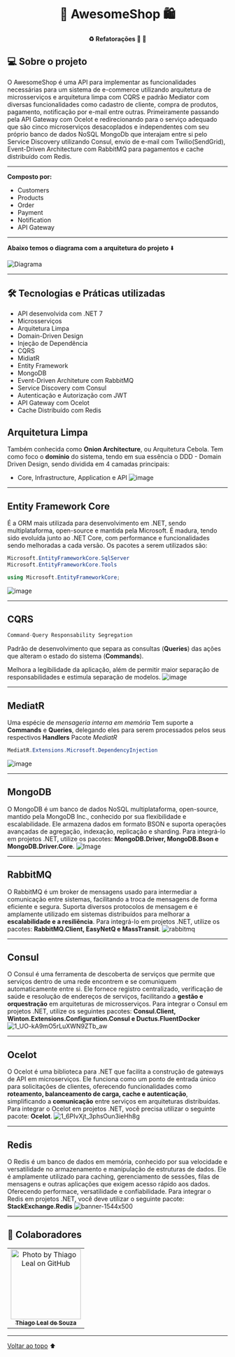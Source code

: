 <h1 align="center">🛒 AwesomeShop 🛍️</h1>

<h4 align="center">
  ♻️ Refatorações 🚀 🚧
</h4>

## 💻 Sobre o projeto
O AwesomeShop é uma API para implementar as funcionalidades necessárias para um sistema de e-commerce utilizando arquitetura de microsserviços e arquitetura limpa com CQRS e padrão Mediator com diversas funcionalidades como cadastro de cliente, compra de produtos, pagamento, notificação por e-mail entre outras. 
Primeiramente passando pela API Gateway com Ocelot e redirecionando para o serviço adequado que são cinco microserviços desacoplados e independentes com seu próprio banco de dados NoSQL MongoDb que interajam entre si pelo Service 
Discovery utilizando Consul, envio de e-mail com Twilio(SendGrid), Event-Driven Architecture com RabbitMQ para pagamentos e cache distribuído com Redis. 

---

 **Composto por:**
 - Customers
 - Products
 - Order
 - Payment
 - Notification
 - API Gateway

---

**Abaixo temos o diagrama com a arquitetura do projeto** ⬇️

![Diagrama](https://user-images.githubusercontent.com/37554746/154096116-173f327d-b5b1-4e4c-a8c0-d796a564d3df.png)

---

## 🛠 Tecnologias e Práticas utilizadas

- API desenvolvida com .NET 7
- Microsserviços
- Arquitetura Limpa
- Domain-Driven Design
- Injeção de Dependência
- CQRS
- MidiatR
- Entity Framework
- MongoDB
- Event-Driven Architeture com RabbitMQ
- Service Discovery com Consul
- Autenticação e Autorização com JWT
- API Gateway com Ocelot
- Cache Distribuído com Redis

## Arquitetura Limpa

Também conhecida como **Onion Architecture**, ou Arquitetura Cebola.
Tem como foco o **domínio** do sistema, tendo em sua essência o DDD - Domain Driven Design, sendo dividida em 4 camadas principais:

- Core, Infrastructure, Application e API
![image](https://user-images.githubusercontent.com/76961685/128607691-bbeeb09f-aeaf-4baa-8019-fcd73942ca5a.png)

---

## Entity Framework Core

É a ORM mais utilizada para desenvolvimento em .NET, sendo multiplataforma, open-source e mantida pela Microsoft. É madura, tendo sido evoluída junto ao .NET Core, com performance e funcionalidades sendo melhoradas a cada versão.
Os pacotes a serem utilizados são:

~~~ csharp
Microsoft.EntityFrameworkCore.SqlServer
Microsoft.EntityFrameworkCore.Tools

using Microsoft.EntityFrameworkCore;
~~~
![image](https://user-images.githubusercontent.com/76961685/128608246-d12db8a9-384f-4768-baba-f33989824431.png)

---

## CQRS

~~~ csharp
Command-Query Responsability Segregation
~~~
Padrão de desenvolvimento que separa as consultas (**Queries**) das ações que alteram o estado do sistema (**Commands**).

Melhora a legibilidade da aplicação, além de permitir maior separação de responsabilidades e estimula separação de modelos.
![image](https://user-images.githubusercontent.com/76961685/128608304-837169e1-c5de-4d4e-b518-d18860fc2429.png)

---

## MediatR

Uma espécie de *mensageria interna em memória*
Tem suporte a **Commands** e **Queries**, delegando eles para serem processados pelos seus respectivos **Handlers**
Pacote *MediatR*
~~~ csharp
MediatR.Extensions.Microsoft.DependencyInjection
~~~
![image](https://user-images.githubusercontent.com/76961685/128608476-44424e3c-f0bc-49a5-999a-5e9867fbdd35.png)

---

## MongoDB
O MongoDB é um banco de dados NoSQL multiplataforma, open-source, mantido pela MongoDB Inc., conhecido por sua flexibilidade e escalabilidade. 
Ele armazena dados em formato BSON e suporta operações avançadas de agregação, 
indexação, replicação e sharding. Para integrá-lo em projetos .NET, utilize os pacotes: **MongoDB.Driver, MongoDB.Bson e MongoDB.Driver.Core**.
![Image](https://upload.wikimedia.org/wikipedia/commons/thumb/0/00/Mongodb.png/1200px-Mongodb.png)

---

## RabbitMQ
O RabbitMQ é um broker de mensagens usado para intermediar a comunicação entre sistemas, 
facilitando a troca de mensagens de forma eficiente e segura. Suporta diversos protocolos de mensagem e é amplamente utilizado em
sistemas distribuídos para melhorar a **escalabilidade e a resiliência**. Para integrá-lo em projetos .NET, utilize os pacotes: **RabbitMQ.Client, EasyNetQ e MassTransit**.
![rabbitmq](https://github.com/Thiagooffice/AwesomeShop/assets/84478212/eb187ffc-2516-40ab-8db6-b61a9dba632b)

---

## Consul
O Consul é uma ferramenta de descoberta de serviços que permite que serviços dentro de uma rede encontrem e se comuniquem automaticamente entre si.
Ele fornece registro centralizado, verificação de saúde e resolução de endereços de serviços, 
facilitando a **gestão e orquestração** em arquiteturas de microsserviços. Para integrar o Consul em projetos .NET, utilize os seguintes pacotes: 
**Consul.Client, Winton.Extensions.Configuration.Consul e Ductus.FluentDocker**
![1_UO-kA9mO5rLuXWN9ZTb_aw](https://github.com/Thiagooffice/AwesomeShop/assets/84478212/6b3441cc-078a-41d9-9f8f-6ac66bdd8b1a)

---

## Ocelot
O Ocelot é uma biblioteca para .NET que facilita a construção de gateways de API em microserviços.
Ele funciona como um ponto de entrada único para solicitações de clientes, oferecendo funcionalidades como **roteamento, 
balanceamento de carga, cache e autenticação**, simplificando a **comunicação** entre serviços em arquiteturas distribuídas. 
Para integrar o Ocelot em projetos .NET, você precisa utilizar o seguinte pacote: **Ocelot**.
![1_6PIvXjt_3phsOun3ieHh8g](https://github.com/Thiagooffice/AwesomeShop/assets/84478212/3f3bb492-0d33-4f5b-9ed7-c358f147465a)

---

## Redis
O Redis é um banco de dados em memória, conhecido por sua velocidade e versatilidade no armazenamento e manipulação de estruturas de dados. 
Ele é amplamente utilizado para caching, gerenciamento de sessões, filas de mensagens e outras aplicações que exigem acesso rápido aos dados. Oferecendo performace, versatilidade e confiabilidade. 
Para integrar o Redis em projetos .NET, você deve utilizar o seguinte pacote: **StackExchange.Redis**
![banner-1544x500](https://github.com/Thiagooffice/AwesomeShop/assets/84478212/6fb1b7b1-70c7-4652-aee3-e4f7628554de)

---

## 🤝 Colaboradores

<table>
  <tr>
    <td align="center">
      <a href="https://github.com/Thiagooffice">
        <img src="https://avatars.githubusercontent.com/u/84478212?s=400&u=b003ad011d6337bf4a03b4aadde3d905bca5c9b8&v=4" width="160px;" alt="Photo by Thiago Leal on GitHub"/><br>
        <sub>
          <b>Thiago Leal de Souza</b>
        </sub>
      </a>
    </all>
  </tr>
</table>

---

<a href="#top">Voltar ao topo</a> ⬆️
